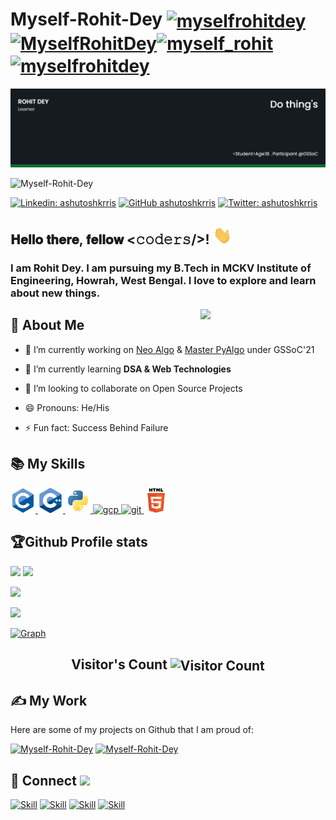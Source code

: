 # Myself-Rohit-Dey <a href="https://linkedin.com/in/myselfrohitdey" target="blank"><img align="center" src="https://cdn.jsdelivr.net/npm/simple-icons@3.0.1/icons/linkedin.svg" alt="myselfrohitdey" height="30" width="40" /></a><a href="https://twitter.com/MyselfRohitDey" target="blank"><img align="center" src="https://cdn.jsdelivr.net/npm/simple-icons@3.0.1/icons/twitter.svg" alt="MyselfRohitDey" height="30" width="40" /></a><a href="https://www.codechef.com/users/myself_rohit" target="blank"><img align="center" src="https://cdn.jsdelivr.net/npm/simple-icons@3.1.0/icons/codechef.svg" alt="myself_rohit" height="30" width="40" /></a><a href="https://www.hackerrank.com/myselfrohitdey" target="blank"><img align="center" src="https://cdn.jsdelivr.net/npm/simple-icons@3.0.1/icons/hackerrank.svg" alt="myselfrohitdey" height="30" width="40" /></a><!--<a href="https://dev.to/sagnik" target="blank"><img align="center" src="https://cdn.jsdelivr.net/npm/simple-icons@3.0.1/icons/dev-dot-to.svg" alt="sagnik" height="30" width="40" /></a><a href="https://kaggle.com/sagnikmitra" target="blank"><img align="center" src="https://cdn.jsdelivr.net/npm/simple-icons@3.0.1/icons/kaggle.svg" alt="sagnikmitra" height="30" width="40" /></a><a href="https://fb.com/sagnik.mitra.562" target="blank"><img align="center" src="https://cdn.jsdelivr.net/npm/simple-icons@3.0.1/icons/facebook.svg" alt="sagnik.mitra.562" height="30" width="40" /></a><a href="https://instagram.com/artimkingas" target="blank"><img align="center" src="https://cdn.jsdelivr.net/npm/simple-icons@3.0.1/icons/instagram.svg" alt="artimkingas" height="30" width="40" /></a><a href="https://medium.com/@sagnikmitra123" target="blank"><img align="center" src="https://cdn.jsdelivr.net/npm/simple-icons@3.0.1/icons/medium.svg" alt="@sagnikmitra123" height="30" width="40" /></a><a href="https://codeforces.com/profile/sagnikmitra" target="blank"><img align="center" src="https://cdn.jsdelivr.net/npm/simple-icons@3.0.1/icons/codeforces.svg" alt="sagnikmitra" height="30" width="40" /></a><a href="https://www.hackerearth.com/sagnikmitra" target="blank"><img align="center" src="https://cdn.jsdelivr.net/npm/simple-icons@3.0.1/icons/hackerearth.svg" alt="sagnikmitra" height="30" width="40" /></a>-->

![Rohit Dey's-cover](./cover-page.png)

<p align="left"> <img src="https://komarev.com/ghpvc/?username=Myself-Rohit-Dey&label=Views&color=blue&style=plastic" alt="Myself-Rohit-Dey" /> </p>

<!-- links to your social media accounts -->
[![Linkedin: ashutoshkrris](https://img.shields.io/badge/-RohitDey-blue?style=flat-square&logo=Linkedin&logoColor=white&link=https://www.linkedin.com/in/myselfrohitdey/)](https://www.linkedin.com/in/myselfrohitdey/)
[![GitHub ashutoshkrris](https://img.shields.io/github/followers/Myself-Rohit-Dey?label=follow&style=social)](https://github.com/Myself-Rohit-Dey)
[![Twitter: ashutoshkrris](https://img.shields.io/twitter/follow/MyselfRohitDey?style=social)](https://twitter.com/MyselfRohitDey)
<h2> 𝐇𝐞𝐥𝐥𝐨 𝐭𝐡𝐞𝐫𝐞, 𝐟𝐞𝐥𝐥𝐨𝐰 <𝚌𝚘𝚍𝚎𝚛𝚜/>! <img src="https://raw.githubusercontent.com/ABSphreak/ABSphreak/master/gifs/Hi.gif" width="30px"></h2>

<h3> I am Rohit Dey. I am pursuing my B.Tech in MCKV Institute of Engineering, Howrah, West Bengal. I love to explore and learn about new things.</h3>

<img align='right' src='https://user-images.githubusercontent.com/5713670/87202985-820dcb80-c2b6-11ea-9f56-7ec461c497c3.gif' width='200"'>

## 🧔 About Me

- 🔭 I’m currently working on [Neo Algo](https://github.com/TesseractCoding/NeoAlgo) & [Master PyAlgo](https://github.com/Developer-Student-Clubs-VSSUT-Burla/Master-PyAlgo) under GSSoC'21
<!--[CSS art gallary](https://github.com/salil-naik/css-art-gallary)-->

- 🌱 I’m currently learning **DSA & Web Technologies**

- 👯 I’m looking to collaborate on Open Source Projects

- 😄 Pronouns: He/His

- ⚡ Fun fact: Success Behind Failure


## 📚 My Skills
 <p align = "left">
 <a href="https://www.cprogramming.com/" target="_blank"> <img src="https://raw.githubusercontent.com/devicons/devicon/master/icons/c/c-original.svg" alt="c" width="40" height="40"/> </a>
 <a href="https://www.w3schools.com/cpp/" target="_blank"> <img src="https://raw.githubusercontent.com/devicons/devicon/master/icons/cplusplus/cplusplus-original.svg" alt="cplusplus" width="40" height="40"/> </a>
 <a href="https://www.python.org" target="_blank"> <img src="https://raw.githubusercontent.com/devicons/devicon/master/icons/python/python-original.svg" alt="python" width="40" height="40"/> </a>
 <a href="https://cloud.google.com" target="_blank"> <img src="https://www.vectorlogo.zone/logos/google_cloud/google_cloud-icon.svg" alt="gcp" width="40" height="40"/> </a> 
 <a href="https://git-scm.com/" target="_blank"> <img src="https://www.vectorlogo.zone/logos/git-scm/git-scm-icon.svg" alt="git" width="40" height="40"/> </a> 
 <a href="https://www.w3.org/html/" target="_blank"> <img src="https://raw.githubusercontent.com/devicons/devicon/master/icons/html5/html5-original-wordmark.svg" alt="html5" width="40" height="40"/> </a>
 </p>
<!--
![Skill](https://img.shields.io/badge/HTML5-E34F26?style=for-the-badge&logo=html5&logoColor=white)
![Skill](https://img.shields.io/badge/Google_Cloud-4285F4?style=for-the-badge&logo=google-cloud&logoColor=white)
![Skill](https://img.shields.io/badge/CSS3-1572B6?style=for-the-badge&logo=css3&logoColor=white)
![Skill](https://img.shields.io/badge/JavaScript-323330?style=for-the-badge&logo=javascript&logoColor=F7DF1E)
![Skill](https://img.shields.io/badge/Node.js-43853D?style=for-the-badge&logo=node.js&logoColor=white)
![Skill](https://img.shields.io/badge/npm-CB3837?style=for-the-badge&logo=npm&logoColor=white)
![Skill](https://img.shields.io/badge/Yarn-2C8EBB?style=for-the-badge&logo=yarn&logoColor=white)
![Skill](https://img.shields.io/badge/Express.js-000000?style=for-the-badge&logo=express&logoColor=white)
![Skill](https://img.shields.io/badge/Sass-CC6699?style=for-the-badge&logo=sass&logoColor=white)
![Skill](https://img.shields.io/badge/Java-ED8B00?style=for-the-badge&logo=java&logoColor=white)
![Skill](https://img.shields.io/badge/Markdown-000000?style=for-the-badge&logo=markdown&logoColor=white)
![Skill](https://img.shields.io/badge/React-20232A?style=for-the-badge&logo=react&logoColor=61DAFB)
![Skill](https://img.shields.io/badge/React_Native-20232A?style=for-the-badge&logo=react&logoColor=61DAFB)
![Skill](https://img.shields.io/badge/Bootstrap-563D7C?style=for-the-badge&logo=bootstrap&logoColor=white)
![Skill](https://img.shields.io/badge/styled--components-DB7093?style=for-the-badge&logo=styled-components&logoColor=white)
![Skill](https://img.shields.io/badge/Material--UI-0081CB?style=for-the-badge&logo=material-ui&logoColor=white)
![Skill](https://img.shields.io/badge/React_Router-CA4245?style=for-the-badge&logo=react-router&logoColor=white)
![Skill](https://img.shields.io/badge/jQuery-0769AD?style=for-the-badge&logo=jquery&logoColor=white)
![Skill](https://img.shields.io/badge/Netlify-00C7B7?style=for-the-badge&logo=netlify&logoColor=white)
![Skill](https://img.shields.io/badge/Heroku-430098?style=for-the-badge&logo=heroku&logoColor=white)
![Skill](https://img.shields.io/badge/firebase-ffca28?style=for-the-badge&logo=firebase&logoColor=white)
![Skill](https://img.shields.io/badge/Git-F05032?style=for-the-badge&logo=git&logoColor=white)
![Skill](https://img.shields.io/badge/next.js-000000?style=for-the-badge&logo=next.js&logoColor=white)
![Skill](https://img.shields.io/badge/Postman-FF6C37?style=for-the-badge&logo=Postman&logoColor=white)
![Skill](https://img.shields.io/badge/Visual_Studio_Code-0078D4?style=for-the-badge&logo=visual%20studio%20code&logoColor=white)
![Skill](https://img.shields.io/badge/Microsoft_Office-D83B01?style=for-the-badge&logo=microsoft-office&logoColor=white)
-->

## 🏆Github Profile stats
<p align = "left">
  <a href="https://github.com/Myself-Rohit-Dey">
  <img  src = "https://github-readme-stats.vercel.app/api?username=Myself-Rohit-Dey&layout=compact&show_icons=true&theme=blue-green&line_height=27" width="400px"></a>
  <a href="https://github.com/Myself-Rohit-Dey">
  <img  src = "https://github-readme-streak-stats.herokuapp.com/?user=Myself-Rohit-Dey&layout=compact&theme=blue-green&show_icons=true&line_height=27" width="425px"></a>
</p>
<!--
[![Trophy](https://github-profile-trophy.vercel.app/?username=Myself-Rohit-Dey&theme=monokai&row=1&no-frame=true&no-bg=true)](https://github.com/Myself-Rohit-Dey/Myself-Rohit-Dey)
[![contributions](https://github-readme-streak-stats.herokuapp.com/?user=Myself-Rohit-Dey&theme=radical&show_icons=true)](https://github.com/Myself-Rohit-Dey/Myself-Rohit-Dey)
-->
<p align="left">
  <a href="https://github.com/Myself-Rohit-Dey">
  <img  src="https://github-readme-stats.vercel.app/api/top-langs/?username=Myself-Rohit-Dey&layout=compact&show_icons=true&theme=blue-green&line_height=0"/></a>
</p>
<p>
  <a href="https://github.com/Myself-Rohit-Dey">
  <img  src="https://github-profile-trophy.vercel.app/?username=Myself-Rohit-Dey&layout=compact&theme=monokai&row=1&no-frame=true&no-bg=true"/></a>
 </p> 

[![Graph](https://activity-graph.herokuapp.com/graph?username=Myself-Rohit-Dey&theme=redical)](https://github.com/Myself-Rohit-Dey/Myself-Rohit-Dey)

<h2 align="center">Visitor's Count <img align="center" src="https://profile-counter.glitch.me/Myself-Rohit-Dey/count.svg" alt="Visitor Count" /></h2>

## ✍ My Work
<!--
[![Rohit Dey's GitHub stats](https://github-readme-stats.vercel.app/api?username=Myself-Rohit-Dey&show_icons=true&theme=blue-green)](https://github.com/Myself-Rohit-Dey)
-->
Here are some of my projects on Github that I am proud of:

[![Myself-Rohit-Dey](https://github-readme-stats.vercel.app/api/pin/?username=Myself-Rohit-Dey&repo=Myself-Rohit-Dey&show_icons=true&theme=blue-green)](https://github.com/Myself-Rohit-Dey/Myself-Rohit-Dey)
[![Myself-Rohit-Dey](https://github-readme-stats.vercel.app/api/pin/?username=Myself-Rohit-Dey&repo=aimage&show_icons=true&theme=blue-green)](https://github.com/Myself-Rohit-Dey/aimage)

## 🤝 Connect <img src="https://media0.giphy.com/media/jqNPzdTTxQfOgOqpO4/source.gif" width="30">

[![Skill](https://img.shields.io/badge/LinkedIn-0077B5?style=for-the-badge&logo=linkedin&logoColor=white)](https://www.linkedin.com/in/myselfrohitdey/)
[![Skill](https://img.shields.io/badge/Instagram-E4405F?style=for-the-badge&logo=instagram&logoColor=white)](https://www.instagram.com/roni_xtreeem/)
[![Skill](https://img.shields.io/badge/GitHub-100000?style=for-the-badge&logo=github&logoColor=white)](https://github.com/Myself-Rohit-Dey)
[![Skill](https://img.shields.io/badge/Twitter-1DA1F2?style=for-the-badge&logo=twitter&logoColor=white)](https://twitter.com/MyselfRohitDey)
<!--
<hr>
## 🤝 Connect
[![Twitter](./icons/twitter.svg)](https://twitter.com/__salil_naik__) &nbsp;&nbsp;&nbsp;
[![LinkedIn](./icons/linkedin.svg)](https://www.linkedin.com/in/rohit-dey-588591201/) &nbsp;&nbsp;&nbsp;
[![Instagram](./icons/instagram.svg)](https://www.instagram.com/roni_xtreeem/) &nbsp;&nbsp;&nbsp;
[![Email](./icons/email.svg)](mailto:myselfrohitdey@gmail.com)
[![Medium](./icons/medium.svg)](https://medium.com/@salil.naik27) &nbsp;&nbsp;&nbsp;
[![Dev](./icons/dev.svg)](https://dev.to/salilnaik) &nbsp;&nbsp;&nbsp;
[![Codepen](./icons/codepen.svg)](https://codepen.io/salilnaik) &nbsp;&nbsp;&nbsp;
-->

